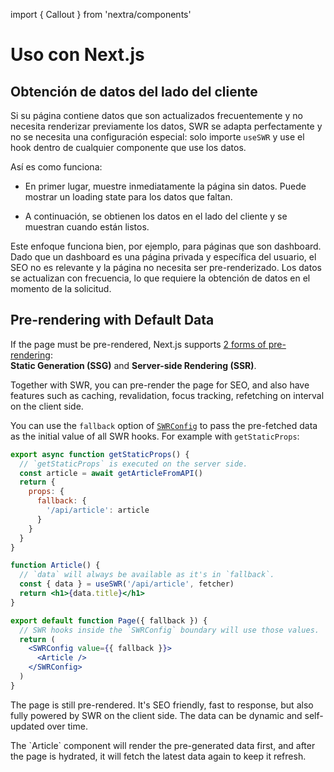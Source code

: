 import { Callout } from 'nextra/components'

# Uso con Next.js

## Obtención de datos del lado del cliente

Si su página contiene datos que son actualizados frecuentemente y no necesita
renderizar previamente los datos, SWR se adapta perfectamente y no se necesita
una configuración especial: solo importe `useSWR` y use el hook dentro de
cualquier componente que use los datos.

Así es como funciona:

- En primer lugar, muestre inmediatamente la página sin datos. Puede mostrar un
  loading state para los datos que faltan.

- A continuación, se obtienen los datos en el lado del cliente y se muestran
  cuando están listos.

Este enfoque funciona bien, por ejemplo, para páginas que son dashboard. Dado
que un dashboard es una página privada y específica del usuario, el SEO no es
relevante y la página no necesita ser pre-renderizado. Los datos se actualizan
con frecuencia, lo que requiere la obtención de datos en el momento de la
solicitud.

## Pre-rendering with Default Data

If the page must be pre-rendered, Next.js supports
[2 forms of pre-rendering](https://nextjs.org/docs/basic-features/data-fetching):  
**Static Generation (SSG)** and **Server-side Rendering (SSR)**.

Together with SWR, you can pre-render the page for SEO, and also have features
such as caching, revalidation, focus tracking, refetching on interval on the
client side.

You can use the `fallback` option of [`SWRConfig`](/docs/global-configuration)
to pass the pre-fetched data as the initial value of all SWR hooks. For example
with `getStaticProps`:

```jsx
export async function getStaticProps() {
  // `getStaticProps` is executed on the server side.
  const article = await getArticleFromAPI()
  return {
    props: {
      fallback: {
        '/api/article': article
      }
    }
  }
}

function Article() {
  // `data` will always be available as it's in `fallback`.
  const { data } = useSWR('/api/article', fetcher)
  return <h1>{data.title}</h1>
}

export default function Page({ fallback }) {
  // SWR hooks inside the `SWRConfig` boundary will use those values.
  return (
    <SWRConfig value={{ fallback }}>
      <Article />
    </SWRConfig>
  )
}
```

The page is still pre-rendered. It's SEO friendly, fast to response, but also
fully powered by SWR on the client side. The data can be dynamic and
self-updated over time.

<Callout emoji="💡">
  The `Article` component will render the pre-generated data first, and after the page is hydrated, it will fetch the latest data again to keep it refresh.
</Callout>
